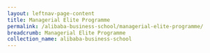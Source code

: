 ```yaml
---
layout: leftnav-page-content
title: Managerial Elite Programme
permalink: /alibaba-business-school/managerial-elite-programme/
breadcrumb: Managerial Elite Programme
collection_name: alibaba-business-school
---
```

